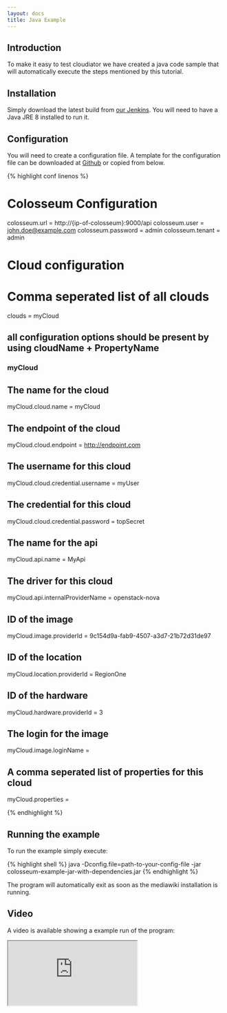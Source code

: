 ```yaml
---
layout: docs
title: Java Example
---
```


## Introduction

To make it easy to test cloudiator we have created a java code sample that will
automatically execute the steps mentioned by this tutorial.

## Installation

Simply download the latest build from [our Jenkins](https://omi-dev.e-technik.uni-ulm.de/jenkins/job/cloudiator-examples/lastSuccessfulBuild/artifact/client-examples/target/colosseum-example-jar-with-dependencies.jar). You will
need to have a Java JRE 8 installed to run it.

## Configuration

You will need to create a configuration file. A template for the configuration file can be downloaded
at [Github](https://raw.githubusercontent.com/cloudiator/examples/master/client-examples/config/example.template.properties)
or copied from below.

{% highlight conf linenos %}
 
# Colosseum Configuration
colosseum.url = http://{ip-of-colosseum}:9000/api
colosseum.user = john.doe@example.com
colosseum.password = admin
colosseum.tenant = admin

# Cloud configuration

# Comma seperated list of all clouds
clouds = myCloud

## all configuration options should be present by using cloudName + PropertyName ##

### myCloud

## The name for the cloud
myCloud.cloud.name = myCloud

## The endpoint of the cloud
myCloud.cloud.endpoint = http://endpoint.com

## The username for this cloud
myCloud.cloud.credential.username = myUser

## The credential for this cloud
myCloud.cloud.credential.password = topSecret

## The name for the api
myCloud.api.name = MyApi

## The driver for this cloud
myCloud.api.internalProviderName = openstack-nova

## ID of the image
myCloud.image.providerId = 9c154d9a-fab9-4507-a3d7-21b72d31de97

## ID of the location
myCloud.location.providerId = RegionOne

## ID of the hardware
myCloud.hardware.providerId = 3

## The login for the image
myCloud.image.loginName =

## A comma seperated list of properties for this cloud
myCloud.properties =

{% endhighlight %}

## Running the example

To run the example simply execute:

{% highlight shell %}
java -Dconfig.file=path-to-your-config-file -jar colosseum-example-jar-with-dependencies.jar 
{% endhighlight %}

The program will automatically exit as soon as the mediawiki installation is running.

## Video

A video is available showing a example run of the program:

<div class="embed-responsive embed-responsive-16by9">
    <iframe class="embed-responsive-item" src="https://www.youtube.com/embed/ZdunLXKraT4"></iframe>
</div>
